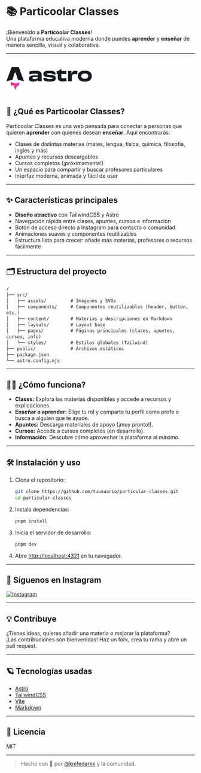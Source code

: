 # 📚 Particoolar Classes

¡Bienvenido a **Particoolar Classes**!  
Una plataforma educativa moderna donde puedes **aprender** y **enseñar** de manera sencilla, visual y colaborativa.

---

![Astro](./src/assets/astro.svg)

## 🚀 ¿Qué es Particoolar Classes?

Particoolar Classes es una web pensada para conectar a personas que quieren **aprender** con quienes desean **enseñar**. Aquí encontrarás:

- Clases de distintas materias (mates, lengua, física, química, filosofía, inglés y más)
- Apuntes y recursos descargables
- Cursos completos (¡próximamente!)
- Un espacio para compartir y buscar profesores particulares
- Interfaz moderna, animada y fácil de usar

---

## ✨ Características principales

- **Diseño atractivo** con TailwindCSS y Astro
- Navegación rápida entre clases, apuntes, cursos e información
- Botón de acceso directo a Instagram para contacto o comunidad
- Animaciones suaves y componentes reutilizables
- Estructura lista para crecer: añade más materias, profesores o recursos fácilmente

---

## 🗂️ Estructura del proyecto

```
/
├── src/
│   ├── assets/         # Imágenes y SVGs
│   ├── components/     # Componentes reutilizables (header, button, etc.)
│   ├── content/        # Materias y descripciones en Markdown
│   ├── layouts/        # Layout base
│   ├── pages/          # Páginas principales (clases, apuntes, cursos, info)
│   └── styles/         # Estilos globales (Tailwind)
├── public/             # Archivos estáticos
├── package.json
└── astro.config.mjs
```

---

## 🧑‍🏫 ¿Cómo funciona?

- **Clases:** Explora las materias disponibles y accede a recursos y explicaciones.
- **Enseñar o aprender:** Elige tu rol y comparte tu perfil como profe o busca a alguien que te ayude.
- **Apuntes:** Descarga materiales de apoyo (¡muy pronto!).
- **Cursos:** Accede a cursos completos (en desarrollo).
- **Información:** Descubre cómo aprovechar la plataforma al máximo.

---

## 🛠️ Instalación y uso

1. Clona el repositorio:
   ```sh
   git clone https://github.com/tuusuario/particular-classes.git
   cd particular-classes
   ```
2. Instala dependencias:
   ```sh
   pnpm install
   ```
3. Inicia el servidor de desarrollo:
   ```sh
   pnpm dev
   ```
4. Abre [http://localhost:4321](http://localhost:4321) en tu navegador.

---

## 📸 Síguenos en Instagram

<div align="left">
  <a href="https://www.instagram.com/knifedarkk/" target="_blank">
    <img src="https://img.shields.io/badge/Instagram-%23E4405F.svg?style=for-the-badge&logo=Instagram&logoColor=white" alt="Instagram"/>
  </a>
</div>

---

## 💡 Contribuye

¿Tienes ideas, quieres añadir una materia o mejorar la plataforma?  
¡Las contribuciones son bienvenidas! Haz un fork, crea tu rama y abre un pull request.

---

## 🪐 Tecnologías usadas

- [Astro](https://astro.build/)
- [TailwindCSS](https://tailwindcss.com/)
- [Vite](https://vitejs.dev/)
- [Markdown](https://www.markdownguide.org/)

---

## 📄 Licencia

MIT

---

> Hecho con 💜 por [@knifedarkk](https://www.instagram.com/knifedarkk/) y la comunidad.
